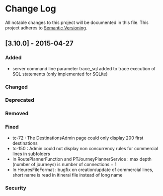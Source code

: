 # Change Log

All notable changes to this project will be documented in this file.
This project adheres to [Semantic Versioning](http://semver.org/).

## [3.10.0] - 2015-04-27
### Added
- server command line parameter trace_sql added to trace execution of SQL statements (only implemented for SQLite)
	
### Changed

### Deprecated

### Removed

### Fixed
- tc-72 : The DestinationsAdmin page could only display 200 first destinations
- tc-150 : Admin could not display non concurrency rules for commercial lines in subfolders
- In RoutePlannerFunction and PTJourneyPlannerService : max depth (number of journeys) is number of connections + 1
- In HeuresFileFormat : bugfix on creation/update of commercial lines, short name is read in itinerai file instead of long name

### Security






